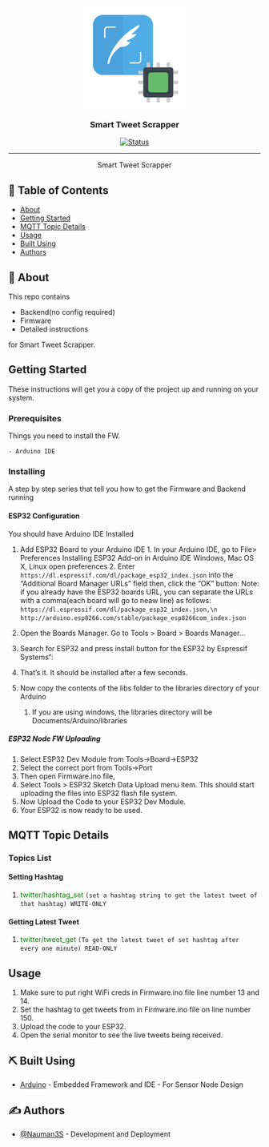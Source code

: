 <p align="center">
  <a href="" rel="noopener">
 <img width=200px height=200px src="Artwork/tScrapper.png" alt="Project logo"></a>
</p>

<h3 align="center">Smart Tweet Scrapper</h3>

<div align="center">

[![Status](https://img.shields.io/badge/status-active-success.svg)]()


</div>

---


<p align="center"> Smart Tweet Scrapper
    <br> 
</p>

## 📝 Table of Contents

- [About](#about)
- [Getting Started](#getting_started)
- [MQTT Topic Details](#mqtt)
- [Usage](#usage)
- [Built Using](#built_using)
- [Authors](#authors)


## 🧐 About <a name = "about"></a>

This repo contains

- Backend(no config required)
- Firmware
- Detailed instructions

for Smart Tweet Scrapper.



## Getting Started <a name = "getting_started"></a>

These instructions will get you a copy of the project up and running on your system.

### Prerequisites

Things you need to install the FW.

```
- Arduino IDE
```

### Installing <a name = "installing"></a>

A step by step series that tell you how to get the Firmware and Backend running

#### ESP32 Configuration

You should have Arduino IDE Installed

  1.  Add ESP32 Board to your Arduino IDE
    1. In your Arduino IDE, go to File> Preferences
        Installing ESP32 Add-on in Arduino IDE Windows, Mac OS X, Linux open preferences
    2. Enter ```https://dl.espressif.com/dl/package_esp32_index.json``` 
        into the “Additional Board Manager URLs” field then, click the “OK” button:
        Note: if you already have the ESP32 boards URL, you can separate the URLs with a comma(each board will go to neaw line) as follows:
        ```https://dl.espressif.com/dl/package_esp32_index.json,\n http://arduino.esp8266.com/stable/package_esp8266com_index.json```
    
    
  2. Open the Boards Manager. Go to Tools > Board > Boards Manager…
  3. Search for ESP32 and press install button for the ESP32 by Espressif Systems“:
  4. That’s it. It should be installed after a few seconds.
  5.  Now copy the contents of the libs folder to the libraries directory of your Arduino
      1. If you are using windows, the libraries directory will be Documents/Arduino/libraries

##### ESP32 Node FW Uploading
  1.  Select ESP32 Dev Module from Tools->Board->ESP32
  2.  Select the correct port from Tools->Port
  3.  Then open Firmware.ino file,
  4.  Select Tools > ESP32 Sketch Data Upload menu item. This should start uploading the files into ESP32 flash file system.
  5.  Now Upload the Code to your ESP32 Dev Module.
  6.  Your ESP32 is now ready to be used.


## MQTT Topic Details <a name = "mqtt"></a>
### Topics List
#### Setting Hashtag
1.  <span style="color: green">twitter/hashtag_set</span> `(set a hashtag string to get the latest tweet of that hashtag) WRITE-ONLY`

#### Getting Latest Tweet

1.  <span style="color: green">twitter/tweet_get</span> `(To get the latest tweet of set hashtag after every one minute) READ-ONLY`


## Usage <a name = "usage"></a>

1.  Make sure to put right WiFi creds in Firmware.ino file line number 13 and 14.
2.  Set the hashtag to get tweets from in Firmware.ino file on line number 150.
3.  Upload the code to your ESP32.
4.  Open the serial monitor to see the live tweets being received.
    
## ⛏️ Built Using <a name = "built_using"></a>


- [Arduino](https://www.arduino.cc/) - Embedded Framework and IDE - For Sensor Node Design


## ✍️ Authors <a name = "authors"></a>

- [@Nauman3S](https://github.com/Nauman3S) - Development and Deployment
